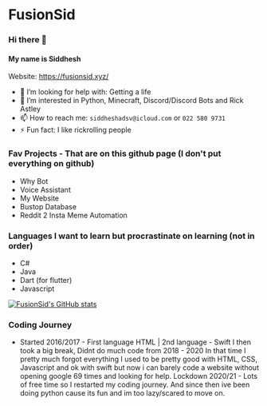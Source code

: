 # FusionSid

### Hi there 👋

#### My name is Siddhesh

Website: https://fusionsid.xyz/

- 🤔 I’m looking for help with: Getting a life
- 👀 I’m interested in Python, Minecraft, Discord/Discord Bots and Rick Astley
- 📫 How to reach me: ```siddheshadsv@icloud.com``` or ```022 580 9731```
- ⚡ Fun fact: I like rickrolling people

### Fav Projects - That are on this github page (I don't put everything on github)
- Why Bot
- Voice Assistant
- My Website
- Bustop Database
- Reddit 2 Insta Meme Automation


### Languages I want to learn but procrastinate on learning (not in order)
- C#
- Java
- Dart (for flutter)
- Javascript

[![FusionSid's GitHub stats](https://github-readme-stats.vercel.app/api?username=FusionSid)](https://github.com/anuraghazra/github-readme-stats)

### Coding Journey
- Started 2016/2017 - First language HTML | 2nd language - Swift
I then took a big break, Didnt do much code from 2018 - 2020
In that time I pretty much forgot everything
I used to be pretty good with HTML, CSS, Javascript and ok with swift but now i can barely code a website without opening google 69 times and looking for help.
Lockdown 2020/21 - Lots of free time so I restarted my coding journey.
And since then ive been doing python cause its fun and im too lazy/scared to move on.
